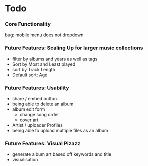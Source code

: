 # Todo

### Core Functionality

bug: mobile menu does not dropdown

### Future Features: Scaling Up for larger music collections

- filter by albums and years as well as tags
- Sort by Most and Least played
- sort by Track Length
- Default sort: Age

### Future Features: Usability

- share / embed button
- being able to delete an album
- album edit form
  - change song order
  - cover art
- Artist / uploader Profiles
- being able to upload multiple files as an album

### Future Features: Visual Pizazz

- generate album art based off keywords and title
- visualisation
